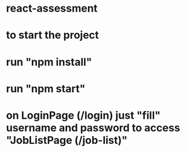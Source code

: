 # react-assessment

# to start the project

# run "npm install"

# run "npm start"

# on LoginPage (/login) just "fill" username and password to access "JobListPage (/job-list)"